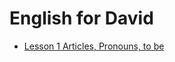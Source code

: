 # English for David

- [Lesson 1 Articles, Pronouns, to be](https://klimovaxenia.github.io/english/lessons-david)

